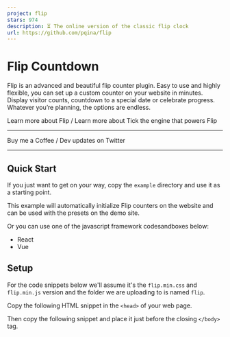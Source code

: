 ```yaml
---
project: flip
stars: 974
description: ⏳ The online version of the classic flip clock
url: https://github.com/pqina/flip
---
```


Flip Countdown
==============

Flip is an advanced and beautiful flip counter plugin. Easy to use and highly flexible, you can set up a custom counter on your website in minutes. Display visitor counts, countdown to a special date or celebrate progress. Whatever you’re planning, the options are endless.

Learn more about Flip / Learn more about Tick the engine that powers Flip

* * *

Buy me a Coffee / Dev updates on Twitter

* * *

Quick Start
-----------

If you just want to get on your way, copy the `example` directory and use it as a starting point.

This example will automatically initialize Flip counters on the website and can be used with the presets on the demo site.

Or you can use one of the javascript framework codesandboxes below:

-   React
-   Vue

Setup
-----

For the code snippets below we'll assume it's the `flip.min.css` and `flip.min.js` version and the folder we are uploading to is named `flip`.

Copy the following HTML snippet in the `<head>` of your web page.

<link href\="/flip/flip.min.css" rel\="stylesheet"\>

Then copy the following snippet and place it just before the closing `</body>` tag.

<script src\="/flip/flip.min.js"\></script\>

Make sure the paths in the above code snippets match the location of the CSS and JS files.

You can now copy past the presets to your website and everything should function correctly.

You can also load the files from a CDN like unpkg using the links below:

<link href\="https://unpkg.com/@pqina/flip/dist/flip.min.css" rel\="stylesheet"\>

<script src\="https://unpkg.com/@pqina/flip/dist/flip.min.js"\></script\>

### Install from NPM

```
npm i @pqina/flip --save
```

import Tick from '@pqina/flip';

console.log(Tick);
// logs {supported: true, options: {…}, helper: {…}, data: {…}, DOM: {…}, …}

Module usage example project on Stackblitz: https://stackblitz.com/edit/flip-counter-module

Docs
----

Information on how to customize Tick and use the Tick API can be found on the product website.

Accessibility
-------------

For better compatibility with screenreaders, we need to hide the flip view using `aria-hidden`, this prevents the contents from being read out loud. We can then use an `aria-label` attribute to provide a formatted label instead.

<div class\="tick"
     data-value\="1234"
     data-did-init\="setupFlip"\>
  
    <!-- Hide visual content from screenreaders with \`aria-hidden\` -->
    <div data-repeat\="true" aria-hidden\="true"\>
        <span data-view\="flip"\></span\>
    </div\>
  
</div\>

<script\>
function setupFlip(tick) {

    Tick.helper.interval(function() {

        tick.value++;

        // Set \`aria-label\` attribute which screenreaders will read instead of HTML content
        tick.root.setAttribute('aria-label', tick.value);

    }, 1000);

}
</script\>

License
-------

MIT License, Enjoy!
